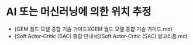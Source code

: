 # AI 또는 머신러닝에 의한 위치 추정

- [GEM 월드 모델 종합 기술 가이드](GEM 월드 모델 종합 기술 가이드.md)
- [Soft Actor-Critic (SAC) 종합 안내서](Soft Actor-Critic (SAC) 알고리즘.md)
